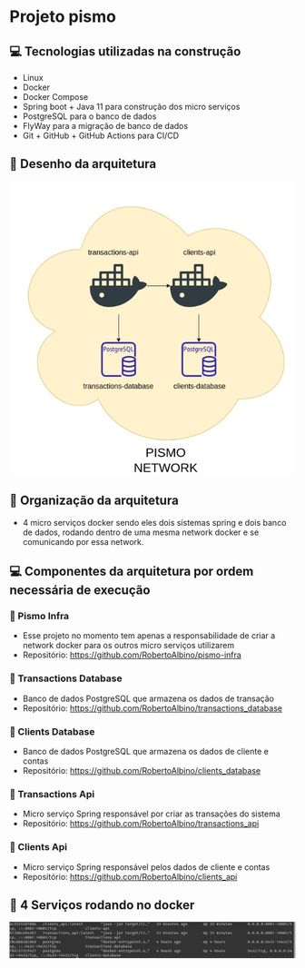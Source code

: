 # Projeto pismo

## 💻 Tecnologias utilizadas na construção

* Linux
* Docker
* Docker Compose
* Spring boot + Java 11 para construção dos micro serviços
* PostgreSQL para o banco de dados
* FlyWay para a migração de banco de dados
* Git + GitHub + GitHub Actions para CI/CD

## 📝 Desenho da arquitetura

![arquitetura](desenho.jpg)

## 📝 Organização da arquitetura

* 4 micro serviços docker sendo eles dois sistemas spring e dois banco de dados, rodando dentro de uma mesma network docker e se comunicando por essa network.

## 💻 Componentes da arquitetura por ordem necessária de execução

### 🎲 Pismo Infra

* Esse projeto no momento tem apenas a responsabilidade de criar a network docker para os outros micro serviços utilizarem
* Repositório: https://github.com/RobertoAlbino/pismo-infra

### 🎲 Transactions Database

* Banco de dados PostgreSQL que armazena os dados de transação
* Repositório: https://github.com/RobertoAlbino/transactions_database

### 🎲 Clients Database

* Banco de dados PostgreSQL que armazena os dados de cliente e contas
* Repositório: https://github.com/RobertoAlbino/clients_database

### 🎲 Transactions Api

* Micro serviço Spring responsável por criar as transações do sistema
* Repositório: https://github.com/RobertoAlbino/transactions_api

### 🎲 Clients Api

* Micro serviço Spring responsável pelos dados de cliente e contas
* Repositório: https://github.com/RobertoAlbino/clients_api

## 📝 4 Serviços rodando no docker

![docker](docker.png)



